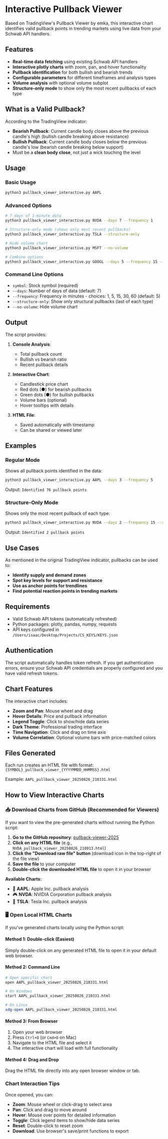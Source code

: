 # Interactive Pullback Viewer

Based on TradingView's Pullback Viewer by emka, this interactive chart identifies valid pullback points in trending markets using live data from your Schwab API handlers.

## Features

- **Real-time data fetching** using existing Schwab API handlers
- **Interactive plotly charts** with zoom, pan, and hover functionality
- **Pullback identification** for both bullish and bearish trends
- **Configurable parameters** for different timeframes and analysis types
- **Volume analysis** with optional volume subplot
- **Structure-only mode** to show only the most recent pullbacks of each type

## What is a Valid Pullback?

According to the TradingView indicator:

- **Bearish Pullback**: Current candle body closes above the previous candle's high (bullish candle breaking above resistance)
- **Bullish Pullback**: Current candle body closes below the previous candle's low (bearish candle breaking below support)
- Must be a **clean body close**, not just a wick touching the level

## Usage

### Basic Usage
```bash
python3 pullback_viewer_interactive.py AAPL
```

### Advanced Options
```bash
# 7 days of 1-minute data
python3 pullback_viewer_interactive.py NVDA --days 7 --frequency 1

# Structure-only mode (shows only most recent pullbacks)
python3 pullback_viewer_interactive.py TSLA --structure-only

# Hide volume chart
python3 pullback_viewer_interactive.py MSFT --no-volume

# Combine options
python3 pullback_viewer_interactive.py GOOGL --days 5 --frequency 15 --structure-only --no-volume
```

### Command Line Options

- `symbol`: Stock symbol (required)
- `--days`: Number of days of data (default: 7)
- `--frequency`: Frequency in minutes - choices: 1, 5, 15, 30, 60 (default: 5)
- `--structure-only`: Show only structural pullbacks (last of each type)
- `--no-volume`: Hide volume chart

## Output

The script provides:

1. **Console Analysis**: 
   - Total pullback count
   - Bullish vs bearish ratio
   - Recent pullback details

2. **Interactive Chart**: 
   - Candlestick price chart
   - Red dots (●) for bearish pullbacks
   - Green dots (●) for bullish pullbacks
   - Volume bars (optional)
   - Hover tooltips with details

3. **HTML File**: 
   - Saved automatically with timestamp
   - Can be shared or viewed later

## Examples

### Regular Mode
Shows all pullback points identified in the data:
```bash
python3 pullback_viewer_interactive.py AAPL --days 3 --frequency 5
```
Output: `Identified 76 pullback points`

### Structure-Only Mode
Shows only the most recent pullback of each type:
```bash
python3 pullback_viewer_interactive.py NVDA --days 2 --frequency 15 --structure-only
```
Output: `Identified 2 pullback points`

## Use Cases

As mentioned in the original TradingView indicator, pullbacks can be used to:

- **Identify supply and demand zones**
- **Spot key levels for support and resistance**
- **Use as anchor points for trendlines**
- **Find potential reaction points in trending markets**

## Requirements

- Valid Schwab API tokens (automatically refreshed)
- Python packages: plotly, pandas, numpy, requests
- API keys configured in `/Users/isaac/Desktop/Projects/CS_KEYS/KEYS.json`

## Authentication

The script automatically handles token refresh. If you get authentication errors, ensure your Schwab API credentials are properly configured and you have valid refresh tokens.

## Chart Features

The interactive chart includes:
- **Zoom and Pan**: Mouse wheel and drag
- **Hover Details**: Price and pullback information
- **Legend Toggle**: Click to show/hide data series
- **Dark Theme**: Professional trading interface
- **Time Navigation**: Click and drag on time axis
- **Volume Correlation**: Optional volume bars with price-matched colors

## Files Generated

Each run creates an HTML file with format:
`{SYMBOL}_pullback_viewer_{YYYYMMDD_HHMMSS}.html`

Example: `AAPL_pullback_viewer_20250826_210331.html`

## How to View Interactive Charts

### 📥 Download Charts from GitHub (Recommended for Viewers)

If you want to view the pre-generated charts without running the Python script:

1. **Go to the GitHub repository**: [pullback-viewer-2025](https://github.com/ROOK-KNIGHT/pullback-viewer-2025)
2. **Click on any HTML file** (e.g., `NVDA_pullback_viewer_20250826_210913.html`)
3. **Click the "Download raw file" button** (download icon in the top-right of the file view)
4. **Save the file** to your computer
5. **Double-click the downloaded HTML file** to open it in your browser

**Available Charts:**
- 📱 **AAPL**: Apple Inc. pullback analysis
- 🎮 **NVDA**: NVIDIA Corporation pullback analysis  
- 🚗 **TSLA**: Tesla Inc. pullback analysis

### 🖥️ Open Local HTML Charts

If you've generated charts locally using the Python script:

#### Method 1: Double-click (Easiest)
Simply double-click on any generated HTML file to open it in your default web browser.

#### Method 2: Command Line
```bash
# Open specific chart
open AAPL_pullback_viewer_20250826_210331.html

# On Windows
start AAPL_pullback_viewer_20250826_210331.html

# On Linux
xdg-open AAPL_pullback_viewer_20250826_210331.html
```

#### Method 3: From Browser
1. Open your web browser
2. Press `Ctrl+O` (or `Cmd+O` on Mac)
3. Navigate to the HTML file and select it
4. The interactive chart will load with full functionality

#### Method 4: Drag and Drop
Drag the HTML file directly into any open browser window or tab.

### Chart Interaction Tips
Once opened, you can:
- **Zoom**: Mouse wheel or click-drag to select area
- **Pan**: Click and drag to move around
- **Hover**: Mouse over points for detailed information
- **Toggle**: Click legend items to show/hide data series
- **Reset**: Double-click to reset zoom
- **Download**: Use browser's save/print functions to export

